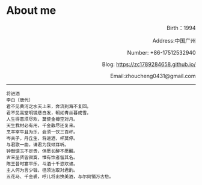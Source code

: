 # About me

<p align="right">Birth：1994</p>
<p align="right">Address:中国广州</p>
<p align="right">Number: +86-17512532940</p>
<p align="right">Blog: <a href="https://zc1789284658.github.io/" target="_blank">https://zc1789284658.github.io/</a></p>
<p align="right">Email:zhoucheng0431@gmail.com</p>





---

```
将进酒
李白〔唐代〕
君不见黄河之水天上来，奔流到海不复回。
君不见高堂明镜悲白发，朝如青丝暮成雪。
人生得意须尽欢，莫使金樽空对月。
天生我材必有用，千金散尽还复来。
烹羊宰牛且为乐，会须一饮三百杯。
岑夫子，丹丘生，将进酒，杯莫停。
与君歌一曲，请君为我倾耳听。
钟鼓馔玉不足贵，但愿长醉不愿醒。
古来圣贤皆寂寞，惟有饮者留其名。
陈王昔时宴平乐，斗酒十千恣欢谑。
主人何为言少钱，径须沽取对君酌。
五花马、千金裘，呼儿将出换美酒，与尔同销万古愁。
```